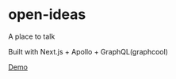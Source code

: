 # open-ideas
A place to talk

Built with Next.js + Apollo + GraphQL(graphcool)

[Demo](https://openideas-aemvofswro.now.sh/)